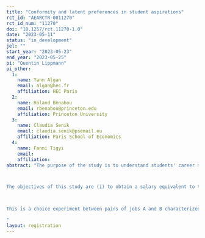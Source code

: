 ```yaml
---
title: "Conformity and latent preferences in student aspirations"
rct_id: "AEARCTR-0011270"
rct_id_num: "11270"
doi: "10.1257/rct.11270-1.0"
date: "2023-05-11"
status: "in_development"
jel: ""
start_year: "2023-05-23"
end_year: "2023-05-25"
pi: "Quentin Lippmann"
pi_other:
  1:
    name: Yann Algan
    email: algan@hec.fr
    affiliation: HEC Paris
  2:
    name: Roland Benabou
    email: rbenabou@princeton.edu
    affiliation: Princeton University
  3:
    name: Claudia Senik
    email: claudia.senik@psemail.eu
    affiliation: Paris School of Economics
  4:
    name: Fanni Tigyi
    email: 
    affiliation: 
abstract: "The purpose of the study is to understand students' career motivations, particularly the value they attach to various job features such as flexibility, environmental friendliness, gender equality, and working for a civic-minded company.

The objectives of this study are (i) to obtain a salary equivalent to the students' valuation of these job amenities; (ii) examine the extent to which students are able to predict their peer’s average choices; (iii) estimate peer effects, also translated into salary equivalents; (iv) study the variation of these willingnesses to pay (WTP) according to both group and individual characteristics. 
 
This is a choice experiment between pairs of jobs A and B characterized by different amenities and different wage levels; for each such vignette, the subject is asked to state the probability that they would choose job A vs. job B and predict their peer’s choices (with an incentive for accuracy). Within the choices made by the students, we will also seek to distinguish what is based on their deep and personal preferences and what is based on conformity with peer’s choices. To do this, the experiment will include two arms: a treatment group in which information about the A/B choice probabilities of another previously interviewed group will be provided to them before they can make their own choices, and a control group without prior information.
"
layout: registration
---
```



